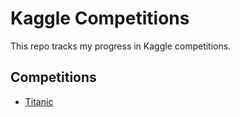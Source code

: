 # Kaggle Competitions 
This repo tracks my progress in Kaggle competitions.
## Competitions
- [Titanic](titanic/README.md)

